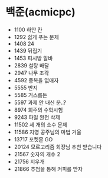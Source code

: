 # 백준(acmicpc)
- 1100 하얀 칸  
- 1292 쉽게 푸는 문제
- 1408 24  
- 1439 뒤집기  
- 1453 피시방 알바  
- 2839 설탕 배달  
- 2947 나무 조각  
- 4592 중복을 없애자  
- 5555 반지  
- 5585 거스름돈  
- 5597 과제 안 내신 분..?  
- 8974 희주의 수학시험  
- 9243 파일 완전 삭제  
- 11502 세 개의 소수 문제  
- 11586 지영 공주님의 마법 거울  
- 13717 포켓몬 GO  
- 20124 모르고리즘 회장님 추천 받습니다  
- 21567 숫자의 개수 2  
- 21756 지우개  
- 21866 추첨을 통해 커피를 받자
